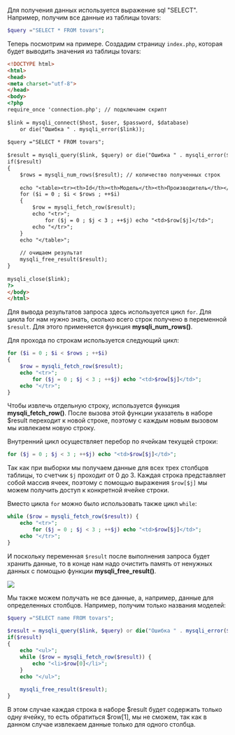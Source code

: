 Для получения данных используется выражение sql "SELECT". Например, получим все данные из таблицы tovars:

```php
$query ="SELECT * FROM tovars";
```

Теперь посмотрим на примере. Создадим страницу `index.php`, которая будет выводить значения из таблицы tovars:

```html
<!DOCTYPE html>
<html>
<head>
<meta charset="utf-8">
</head>
<body>
<?php
require_once 'connection.php'; // подключаем скрипт
 
$link = mysqli_connect($host, $user, $password, $database) 
    or die("Ошибка " . mysqli_error($link)); 
     
$query ="SELECT * FROM tovars";
 
$result = mysqli_query($link, $query) or die("Ошибка " . mysqli_error($link)); 
if($result)
{
    $rows = mysqli_num_rows($result); // количество полученных строк
     
    echo "<table><tr><th>Id</th><th>Модель</th><th>Производитель</th></tr>";
    for ($i = 0 ; $i < $rows ; ++$i)
    {
        $row = mysqli_fetch_row($result);
        echo "<tr>";
            for ($j = 0 ; $j < 3 ; ++$j) echo "<td>$row[$j]</td>";
        echo "</tr>";
    }
    echo "</table>";
     
    // очищаем результат
    mysqli_free_result($result);
}
 
mysqli_close($link);
?>
</body>
</html>
```

Для вывода результатов запроса здесь используется цикл `for`. Для цикла for нам нужно знать, сколько всего строк получено в переменной `$result`. Для этого применяется функция **mysqli_num_rows()**.

Для прохода по строкам используется следующий цикл:

```php
for ($i = 0 ; $i < $rows ; ++$i)
{
    $row = mysqli_fetch_row($result);
    echo "<tr>";
        for ($j = 0 ; $j < 3 ; ++$j) echo "<td>$row[$j]</td>";
    echo "</tr>";
}
```

Чтобы извлечь отдельную строку, используется функция **mysqli_fetch_row()**. После вызова этой функции указатель в наборе $result переходит к новой строке, поэтому с каждым новым вызовом мы извлекаем новую строку.

Внутренний цикл осуществляет перебор по ячейкам текущей строки:

```php
for ($j = 0 ; $j < 3 ; ++$j) echo "<td>$row[$j]</td>";
```

Так как при выборки мы получаем данные для всех трех столбцов таблицы, то счетчик `$j` проходит от 0 до 3. Каждая строка представляет собой массив ячеек, поэтому с помощью выражения `$row[$j]` мы можем получить доступ к конкретной ячейке строки.

Вместо цикла `for` можно было использовать также цикл `while`:

```php
while ($row = mysqli_fetch_row($result)) {
    echo "<tr>";
        for ($j = 0 ; $j < 3 ; ++$j) echo "<td>$row[$j]</td>";
    echo "</tr>";
}
```

И поскольку переменная `$result` после выполнения запроса будет хранить данные, то в конце нам надо очистить память от ненужных данных с помощью функции **mysqli_free_result()**.

![](https://metanit.com/web/php/pics/6.9.png)

Мы также можем получать не все данные, а, например, данные для определенных столбцов. Например, получим только названия моделей:

```php
$query ="SELECT name FROM tovars";
 
$result = mysqli_query($link, $query) or die("Ошибка " . mysqli_error($link)); 
if($result)
{
    echo "<ul>";
    while ($row = mysqli_fetch_row($result)) {
        echo "<li>$row[0]</li>";
    }
    echo "</ul>";
     
    mysqli_free_result($result);
}
```

В этом случае каждая строка в наборе $result будет содержать только одну ячейку, то есть обратиться $row[1], мы не сможем, так как в данном случае извлекаем данные только для одного столбца.